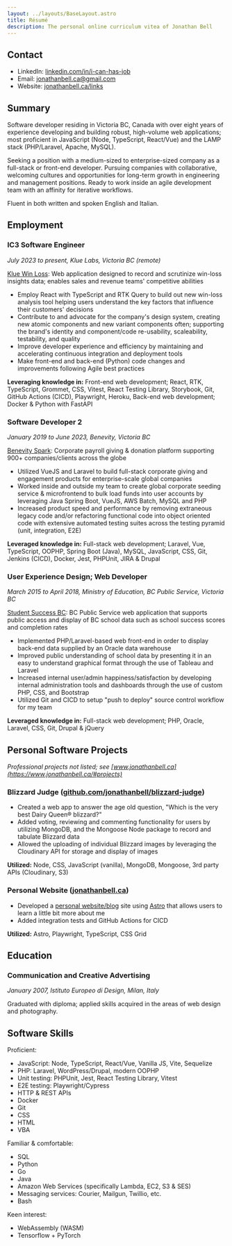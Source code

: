 ```yaml
---
layout: ../layouts/BaseLayout.astro
title: Résumé
description: The personal online curriculum vitea of Jonathan Bell
---
```


## Contact

- LinkedIn: [linkedin.com/in/i-can-has-job](https://www.linkedin.com/in/jonathan-bell-331578176/)
- Email: [jonathanbell.ca@gmail.com](mailto:jonathanbell.ca@gmail.com)
- Website: [jonathanbell.ca/links](https://www.jonathanbell.ca/links/)

## Summary

Software developer residing in Victoria BC, Canada with over eight years of experience developing and building robust, high-volume web applications; most proficient in JavaScript (Node, TypeScript, React/Vue) and the LAMP stack (PHP/Laravel, Apache, MySQL).

Seeking a position with a medium-sized to enterprise-sized company as a full-stack or front-end developer. Pursuing companies with collaborative, welcoming cultures and opportunities for long-term growth in engineering and management positions. Ready to work inside an agile development team with an affinity for iterative workflows.

Fluent in both written and spoken English and Italian.

## Employment

### IC3 Software Engineer

_July 2023 to present, Klue Labs, Victoria BC (remote)_

[Klue Win Loss](https://klue.com/win-loss): Web application designed to record and scrutinize win-loss insights data; enables sales and revenue teams' competitive abilities

- Employ React with TypeScript and RTK Query to build out new win-loss analysis tool helping users understand the key factors that influence their customers' decisions
- Contribute to and advocate for the company's design system, creating new atomic components and new variant components often; supporting the brand's identity and component/code re-usability, scaleability, testability, and quality
- Improve developer experience and efficiency by maintaining and accelerating continuous integration and deployment tools
- Make front-end and back-end (Python) code changes and improvements following Agile best practices

**Leveraging knowledge in:** Front-end web development; React, RTK, TypeScript, Grommet, CSS, Vitest, React Testing Library, Storybook, Git, GitHub Actions (CICD), Playwright, Heroku, Back-end web development; Docker & Python with FastAPI

### Software Developer 2

_January 2019 to June 2023, Benevity, Victoria BC_

[Benevity Spark](https://benevity.com/): Corporate payroll giving & donation platform supporting 900+ companies/clients across the globe

- Utilized VueJS and Laravel to build full-stack corporate giving and engagement products for enterprise-scale global companies
- Worked inside and outside my team to create global corporate seeding service & microfrontend to bulk load funds into user accounts by leveraging Java Spring Boot, VueJS, AWS Batch, MySQL and PHP
- Increased product speed and performance by removing extraneous legacy code and/or refactoring functional code into object oriented code with extensive automated testing suites across the testing pyramid (unit, integration, E2E)

**Leveraged knowledge in:** Full-stack web development; Laravel, Vue, TypeScript, OOPHP, Spring Boot (Java), MySQL, JavaScript, CSS, Git, Jenkins (CICD), Docker, Jest, PHPUnit, JIRA & Drupal

### User Experience Design; Web Developer

_March 2015 to April 2018, Ministry of Education, BC Public Service, Victoria BC_

[Student Success BC](https://studentsuccess.gov.bc.ca/): BC Public Service web application that supports public access and display of BC school data such as school success scores and completion rates

- Implemented PHP/Laravel-based web front-end in order to display back-end data supplied by an Oracle data warehouse
- Improved public understanding of school data by presenting it in an easy to understand graphical format through the use of Tableau and Laravel
- Increased internal user/admin happiness/satisfaction by developing internal administration tools and dashboards through the use of custom PHP, CSS, and Bootstrap
- Utilized Git and CICD to setup "push to deploy" source control workflow for my team

**Leveraged knowledge in:** Full-stack web development; PHP, Oracle, Laravel, CSS, Git, Drupal & jQuery

## Personal Software Projects

_Professional projects not listed; see [www.jonathanbell.ca](https://www.jonathanbell.ca/#projects)_

### Blizzard Judge ([github.com/jonathanbell/blizzard-judge](https://github.com/jonathanbell/blizzard-judge))

- Created a web app to answer the age old question, "Which is the very best Dairy Queen® blizzard?"
- Added voting, reviewing and commenting functionality for users by utilizing MongoDB, and the Mongoose Node package to record and tabulate Blizzard data
- Allowed the uploading of individual Blizzard images by leveraging the Cloudinary API for storage and display of images

**Utilized:** Node, CSS, JavaScript (vanilla), MongoDB, Mongoose, 3rd party APIs (Cloudinary, S3)

### Personal Website ([jonathanbell.ca](https://jonathanbell.ca))

- Developed a [personal website/blog](https://github.com/jonathanbell/jonathanbell.github.io) site using [Astro](https://astro.build/) that allows users to learn a little bit more about me
- Added integration tests and GitHub Actions for CICD

**Utilized:** Astro, Playwright, TypeScript, CSS Grid

## Education

### Communication and Creative Advertising

_January 2007, Istituto Europeo di Design, Milan, Italy_

Graduated with diploma; applied skills acquired in the areas of web design and photography.

## Software Skills

Proficient:

- JavaScript: Node, TypeScript, React/Vue, Vanilla JS, Vite, Sequelize
- PHP: Laravel, WordPress/Drupal, modern OOPHP
- Unit testing: PHPUnit, Jest, React Testing Library, Vitest
- E2E testing: Playwright/Cypress
- HTTP & REST APIs
- Docker
- Git
- CSS
- HTML
- VBA

Familiar & comfortable:

- SQL
- Python
- Go
- Java
- Amazon Web Services (specifically Lambda, EC2, S3 & SES)
- Messaging services: Courier, Mailgun, Twillio, etc.
- Bash

Keen interest:

- WebAssembly (WASM)
- Tensorflow + PyTorch
